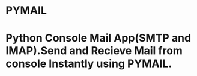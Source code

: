 # PYMAIL
# Python  Console Mail App(SMTP and IMAP).Send  and Recieve Mail from console Instantly using PYMAIL.
